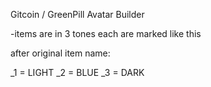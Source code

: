 Gitcoin / GreenPill Avatar Builder

-items are in 3 tones 
each are marked like this

after original item name:

_1 = LIGHT 
_2 = BLUE 
_3 = DARK 
